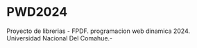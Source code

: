 # PWD2024
Proyecto de librerias - FPDF.
programacion web dinamica 2024.
Universidad Nacional Del Comahue.-
